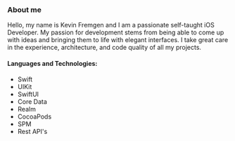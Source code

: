 ### About me

Hello, my name is Kevin Fremgen and I am a passionate self-taught iOS Developer.
My passion for development stems from being able to come up with ideas and bringing them to life with elegant interfaces. 
I take great care in the experience, architecture, and code quality of all my projects.

#### Languages and Technologies:

- Swift
- UIKit
- SwiftUI
- Core Data
- Realm 
- CocoaPods
- SPM
- Rest API's
